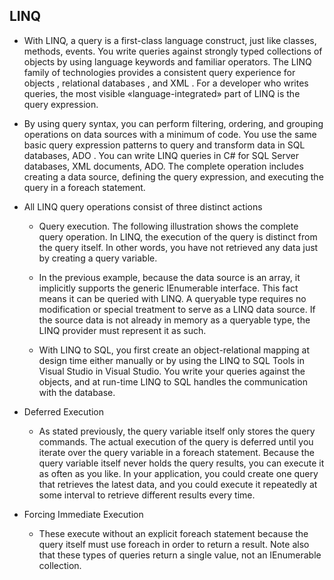 ## LINQ

* With LINQ, a query is a first-class language construct, just like classes, methods, events. You write queries against strongly typed collections of objects by using language keywords and familiar operators. The LINQ family of technologies provides a consistent query experience for objects , relational databases , and XML . For a developer who writes queries, the most visible «language-integrated» part of LINQ is the query expression.

* By using query syntax, you can perform filtering, ordering, and grouping operations on data sources with a minimum of code. You use the same basic query expression patterns to query and transform data in SQL databases, ADO . You can write LINQ queries in C# for SQL Server databases, XML documents, ADO. The complete operation includes creating a data source, defining the query expression, and executing the query in a foreach statement.

* All LINQ query operations consist of three distinct actions
    * Query execution. The following illustration shows the complete query operation. In LINQ, the execution of the query is distinct from the query itself. In other words, you have not retrieved any data just by creating a query variable.


   *  In the previous example, because the data source is an array, it implicitly supports the generic IEnumerable interface. This fact means it can be queried with LINQ. A queryable type requires no modification or special treatment to serve as a LINQ data source. If the source data is not already in memory as a queryable type, the LINQ provider must represent it as such.

    * With LINQ to SQL, you first create an object-relational mapping at design time either manually or by using the LINQ to SQL Tools in Visual Studio in Visual Studio. You write your queries against the objects, and at run-time LINQ to SQL handles the communication with the database.

* Deferred Execution

    * As stated previously, the query variable itself only stores the query commands. The actual execution of the query is deferred until you iterate over the query variable in a foreach statement. Because the query variable itself never holds the query results, you can execute it as often as you like. In your application, you could create one query that retrieves the latest data, and you could execute it repeatedly at some interval to retrieve different results every time.

* Forcing Immediate Execution

    * These execute without an explicit foreach statement because the query itself must use foreach in order to return a result. Note also that these types of queries return a single value, not an IEnumerable collection.